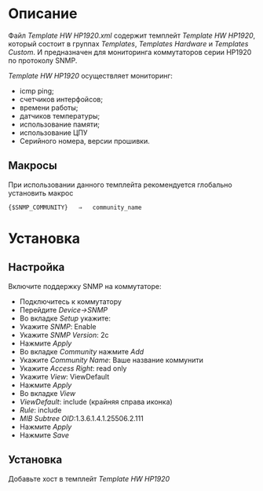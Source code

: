 # Описание
Файл *Template HW HP1920.xml* содержит темплейт *Template HW HP1920*, который состоит в группах *Templates*, *Templates Hardware* и *Templates Custom*. 
И предназначен для мониторинга коммутаторов серии HP1920 по протоколу SNMP.

*Template HW HP1920* осуществляет мониторинг:
- icmp ping;
- счетчиков интерфойсов;
- времени работы;
- датчиков температуры;
- использование памяти;
- использование ЦПУ
- Серийного номера, версии прошивки.

## Макросы

При использовании данного темплейта рекомендуется глобально установить макрос
```text
{$SNMP_COMMUNITY}	⇒	community_name
```

# Установка
## Настройка
Включите поддержку SNMP на коммутаторе:
- Подключитесь к коммутатору
- Перейдите *Device->SNMP*
- Во вкладке *Setup* укажите:
 - Укажите *SNMP*: Enable
 - Укажите *SNMP Version*: 2c
 - Нажмите *Apply*
- Во вкладке *Community* нажмите *Add*
 - Укажите *Community Name*: Ваше название коммунити
 - Укажите *Access Right*: read only
 - Укажите *View*: ViewDefault
 - Нажмите *Apply*
- Во вкладке *View*
 - *ViewDefault*: include (крайняя справа иконка)
  - *Rule*: include
  - *MIB Subtree OID*:1.3.6.1.4.1.25506.2.111
  - Нажмите *Apply*
- Нажмите *Save*

## Установка
Добавьте хост в темплейт *Template HW HP1920*
